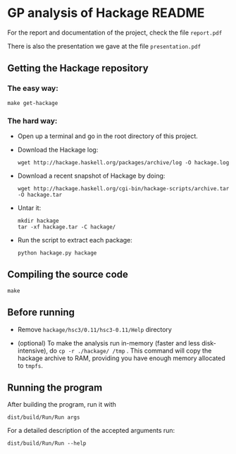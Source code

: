# GP analysis of Hackage README

For the report and documentation of the project, check the file `report.pdf`

There is also the presentation we gave at the file `presentation.pdf`

## Getting the Hackage repository

### The easy way:

~~~
make get-hackage
~~~

### The hard way:

* Open up a terminal and go in the root directory of this project.
* Download the Hackage log:

    ~~~
    wget http://hackage.haskell.org/packages/archive/log -O hackage.log

    ~~~

* Download a recent snapshot of Hackage by doing:

    ~~~
   	wget http://hackage.haskell.org/cgi-bin/hackage-scripts/archive.tar -O hackage.tar
    ~~~

* Untar it:

    ~~~
    mkdir hackage
	tar -xf hackage.tar -C hackage/
    ~~~

* Run the script to extract each package:

    ~~~
    python hackage.py hackage
    ~~~

## Compiling the source code

~~~
make
~~~

## Before running

- Remove `hackage/hsc3/0.11/hsc3-0.11/Help` directory

- (optional) To make the analysis run in-memory (faster and less disk-intensive),
  do `cp -r ./hackage/ /tmp` . This command will copy the hackage archive
  to RAM, providing you have enough memory allocated to `tmpfs`.


## Running the program

After building the program, run it with

`dist/build/Run/Run args`

For a detailed description of the accepted arguments run:

`dist/build/Run/Run --help`
